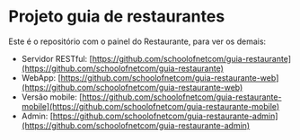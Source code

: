 # Projeto guia de restaurantes

Este é o repositório com o painel do Restaurante, para ver os demais:

 - Servidor RESTful: [https://github.com/schoolofnetcom/guia-restaurante](https://github.com/schoolofnetcom/guia-restaurante)
 - WebApp: [https://github.com/schoolofnetcom/guia-restaurante-web](https://github.com/schoolofnetcom/guia-restaurante-web)
 - Versão mobile: [https://github.com/schoolofnetcom/guia-restaurante-mobile](https://github.com/schoolofnetcom/guia-restaurante-mobile)
 - Admin: [https://github.com/schoolofnetcom/guia-restaurante-admin](https://github.com/schoolofnetcom/guia-restaurante-admin)
 

 
